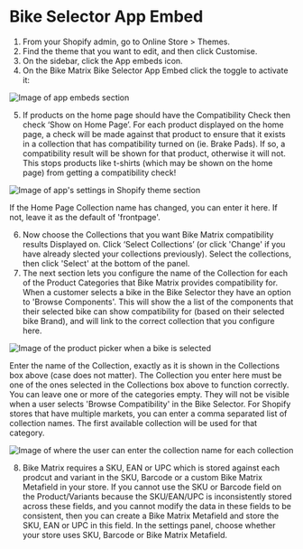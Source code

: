 # Bike Selector App Embed

1. From your Shopify admin, go to Online Store > Themes.
2. Find the theme that you want to edit, and then click Customise.
3. On the sidebar, click the App embeds icon.
4. On the Bike Matrix Bike Selector App Embed click the toggle to activate it:

![Image of app embeds section](/img/shopify/App-Embed.png)

5. If products on the home page should have the Compatibility Check then check ‘Show on Home Page’. For each product displayed on the home page, a check will be made against that product to ensure that it exists in a collection that has compatibility turned on (ie. Brake Pads). If so, a compatibility result will be shown for that product, otherwise it will not. This stops products like t-shirts (which may be shown on the home page) from getting a compatibility check!

![Image of app's settings in Shopify theme section](/img/shopify/App-Embed-Settings.png)

If the Home Page Collection name has changed, you can enter it here. If not, leave it as the default of 'frontpage'.

6. Now choose the Collections that you want Bike Matrix compatibility results Displayed on.
   Click ‘Select Collections’ (or click 'Change' if you have already slected your collections previously).
   Select the collections, then click 'Select' at the bottom of the panel.
7. The next section lets you configure the name of the Collection for each of the Product Categories that Bike Matrix provides compatibility for. When a customer selects a bike in the Bike Selector they have an option to 'Browse Components'. This will show the a list of the components that their selected bike can show compatibility for (based on their selected bike Brand), and will link to the correct collection that you configure here.

![Image of the product picker when a bike is selected](/img/shopify/Bike-Selector-Browse-Compatibility.png)

Enter the name of the Collection, exactly as it is shown in the Collections box above (case does not matter). The Collection you enter here must be one of the ones selected in the Collections box above to function correctly.
You can leave one or more of the categories empty. They will not be visible when a user selects 'Browse Compatibility' in the Bike Selector. For Shopify stores that have multiple markets, you can enter a comma separated list of collection names. The first available collection will be used for that category.

![Image of where the user can enter the collection name for each collection](/img/shopify/Bike-Selector-Compatible-Collections.png)

8. Bike Matrix requires a SKU, EAN or UPC which is stored against each prodcut and variant in the SKU, Barcode or a custom Bike Matrix Metafield in your store. If you cannot use the SKU or Barcode field on the Product/Variants because the SKU/EAN/UPC is inconsistently stored across these fields, and you cannot modify the data in these fields to be consistent, then you can create a Bike Matrix Metafield and store the SKU, EAN or UPC in this field. In the settings panel, choose whether your store uses SKU, Barcode or Bike Matrix Metafield.
